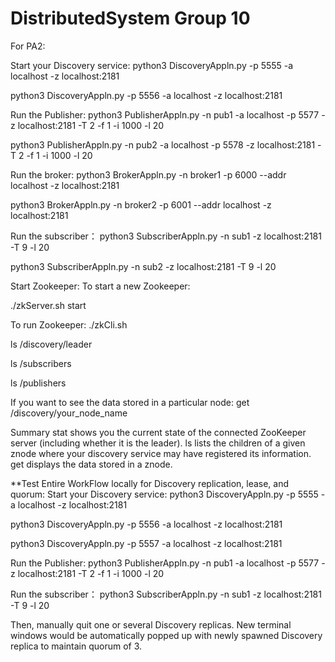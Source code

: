 # DistributedSystem Group 10

For PA2:

Start your Discovery service:
python3 DiscoveryAppln.py -p 5555 -a localhost -z localhost:2181

python3 DiscoveryAppln.py -p 5556 -a localhost -z localhost:2181


Run the Publisher:
python3 PublisherAppln.py -n pub1 -a localhost -p 5577 -z localhost:2181 -T 2 -f 1 -i 1000 -l 20

python3 PublisherAppln.py -n pub2 -a localhost -p 5578 -z localhost:2181 -T 2 -f 1 -i 1000 -l 20


Run the broker:
python3 BrokerAppln.py -n broker1 -p 6000 --addr localhost -z localhost:2181

python3 BrokerAppln.py -n broker2 -p 6001 --addr localhost -z localhost:2181


Run the subscriber：
python3 SubscriberAppln.py -n sub1 -z localhost:2181 -T 9 -l 20

python3 SubscriberAppln.py -n sub2 -z localhost:2181 -T 9 -l 20


Start Zookeeper:
To start a new Zookeeper:

./zkServer.sh start

To run Zookeeper:
./zkCli.sh

ls /discovery/leader

ls /subscribers

ls /publishers

If you want to see the data stored in a particular node:
get /discovery/your_node_name

Summary
stat shows you the current state of the connected ZooKeeper server (including whether it is the leader).
ls <path> lists the children of a given znode where your discovery service may have registered its information.
get <path> displays the data stored in a znode.



**Test Entire WorkFlow locally for Discovery replication, lease, and quorum:
Start your Discovery service:
python3 DiscoveryAppln.py -p 5555 -a localhost -z localhost:2181

python3 DiscoveryAppln.py -p 5556 -a localhost -z localhost:2181

python3 DiscoveryAppln.py -p 5557 -a localhost -z localhost:2181


Run the Publisher:
python3 PublisherAppln.py -n pub1 -a localhost -p 5577 -z localhost:2181 -T 2 -f 1 -i 1000 -l 20



Run the subscriber：
python3 SubscriberAppln.py -n sub1 -z localhost:2181 -T 9 -l 20


Then, manually quit one or several Discovery replicas. New terminal windows would be automatically popped up with newly spawned Discovery replica to maintain quorum of 3.


